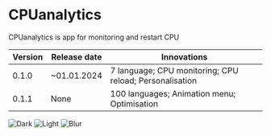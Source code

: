 # CPUanalytics
CPUanalytics is app for monitoring and restart CPU

| Version | Release date | Innovations                                             |
| ------- | ------------ | ------------------------------------------------------- |
| 0.1.0   | ~01.01.2024  | 7 language; CPU monitoring; CPU reload; Personalisation |
| 0.1.1   | None         | 100 languages; Animation menu; Optimisation             |

![Dark](C:\Users\kiryx\OneDrive\Изображения\CPUanalyticsImages\Dark.png)
![Light](C:\Users\kiryx\OneDrive\Изображения\CPUanalyticsImages\Light.png)
![Blur](C:\Users\kiryx\OneDrive\Изображения\CPUanalyticsImages\Blur.png)

